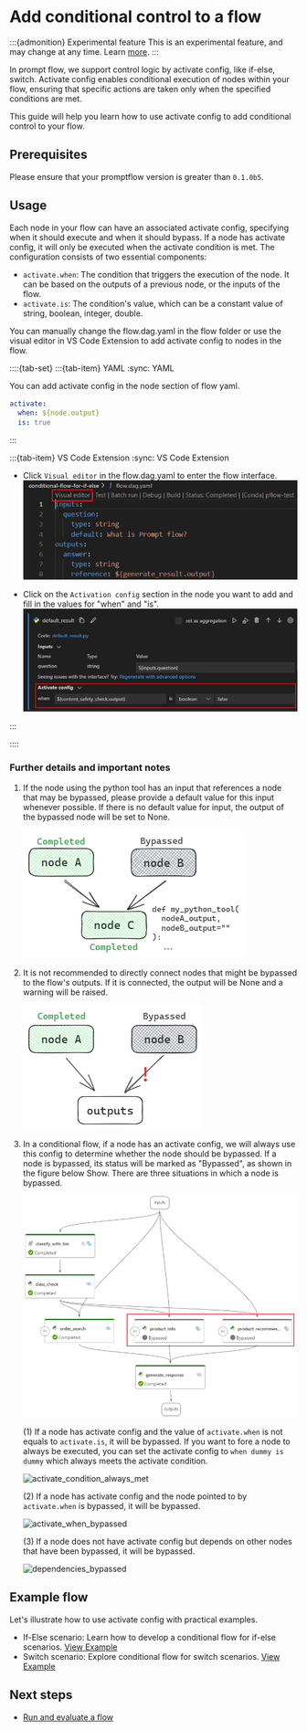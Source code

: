 # Add conditional control to a flow

:::{admonition} Experimental feature
This is an experimental feature, and may change at any time. Learn [more](../faq.md#stable-vs-experimental).
:::

In prompt flow, we support control logic by activate config, like if-else, switch. Activate config enables conditional execution of nodes within your flow, ensuring that specific actions are taken only when the specified conditions are met.

This guide will help you learn how to use activate config to add conditional control to your flow.

## Prerequisites

Please ensure that your promptflow version is greater than `0.1.0b5`.

## Usage

Each node in your flow can have an associated activate config, specifying when it should execute and when it should bypass. If a node has activate config, it will only be executed when the activate condition is met. The configuration consists of two essential components:
- `activate.when`: The condition that triggers the execution of the node. It can be based on the outputs of a previous node, or the inputs of the flow.
- `activate.is`: The condition's value, which can be a constant value of string, boolean, integer, double.

You can manually change the flow.dag.yaml in the flow folder or use the visual editor in VS Code Extension to add activate config to nodes in the flow.

::::{tab-set}
:::{tab-item} YAML
:sync: YAML

You can add activate config in the node section of flow yaml.
```yaml
activate:
  when: ${node.output}
  is: true
```

:::

:::{tab-item} VS Code Extension
:sync: VS Code Extension

- Click `Visual editor` in the flow.dag.yaml to enter the flow interface.
![visual_editor](../../media/how-to-guides/conditional-flow-with-activate/visual_editor.png)

- Click on the `Activation config` section in the node you want to add and fill in the values for "when" and "is".
![activate_config](../../media/how-to-guides/conditional-flow-with-activate/activate_config.png)

:::

::::

### Further details and important notes
1. If the node using the python tool has an input that references a node that may be bypassed, please provide a default value for this input whenever possible. If there is no default value for input, the output of the bypassed node will be set to None.

    ![provide_default_value](../../media/how-to-guides/conditional-flow-with-activate/provide_default_value.png)

2. It is not recommended to directly connect nodes that might be bypassed to the flow's outputs. If it is connected, the output will be None and a warning will be raised.

    ![output_bypassed](../../media/how-to-guides/conditional-flow-with-activate/output_bypassed.png)

3. In a conditional flow, if a node has an activate config, we will always use this config to determine whether the node should be bypassed. If a node is bypassed, its status will be marked as "Bypassed", as shown in the figure below Show. There are three situations in which a node is bypassed.

    ![bypassed_nodes](../../media/how-to-guides/conditional-flow-with-activate/bypassed_nodes.png)


    (1) If a node has activate config and the value of `activate.when` is not equals to `activate.is`, it will be bypassed. If you want to fore a node to always be executed, you can set the activate config to `when dummy is dummy` which always meets the activate condition.

    ![activate_condition_always_met](../media/how-to-guides/conditional-flow-with-activate/activate_condition_always_met.png)

    (2) If a node has activate config and the node pointed to by `activate.when` is bypassed, it will be bypassed.

    ![activate_when_bypassed](../media/how-to-guides/conditional-flow-with-activate/activate_when_bypassed.png)

    (3) If a node does not have activate config but depends on other nodes that have been bypassed, it will be bypassed.

    ![dependencies_bypassed](../media/how-to-guides/conditional-flow-with-activate/dependencies_bypassed.png)



## Example flow

Let's illustrate how to use activate config with practical examples.

- If-Else scenario: Learn how to develop a conditional flow for if-else scenarios. [View Example](https://github.com/microsoft/promptflow/tree/main/examples/flows/standard/conditional-flow-for-if-else)
- Switch scenario: Explore conditional flow for switch scenarios. [View Example](https://github.com/microsoft/promptflow/tree/main/examples/flows/standard/conditional-flow-for-switch)


## Next steps

- [Run and evaluate a flow](../run-and-evaluate-a-flow/index.md)
